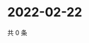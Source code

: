 # 2022-02-22

共 0 条

<!-- BEGIN WEIBO -->
<!-- 最后更新时间 Tue Feb 22 2022 20:25:28 GMT+0800 (China Standard Time) -->

<!-- END WEIBO -->
